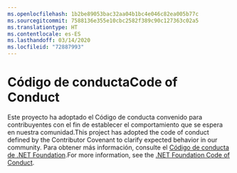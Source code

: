 ```yaml
---
ms.openlocfilehash: 1b2be89053bac32aa04b1bc4e046c82ea005b77c
ms.sourcegitcommit: 7588136e355e10cbc2582f389c90c127363c02a5
ms.translationtype: HT
ms.contentlocale: es-ES
ms.lasthandoff: 03/14/2020
ms.locfileid: "72887993"
---
```

# <a name="code-of-conduct"></a><span data-ttu-id="b12ae-101">Código de conducta</span><span class="sxs-lookup"><span data-stu-id="b12ae-101">Code of Conduct</span></span>

<span data-ttu-id="b12ae-102">Este proyecto ha adoptado el Código de conducta convenido para contribuyentes con el fin de establecer el comportamiento que se espera en nuestra comunidad.</span><span class="sxs-lookup"><span data-stu-id="b12ae-102">This project has adopted the code of conduct defined by the Contributor Covenant to clarify expected behavior in our community.</span></span>
<span data-ttu-id="b12ae-103">Para obtener más información, consulte el [Código de conducta de .NET Foundation](https://dotnetfoundation.org/code-of-conduct).</span><span class="sxs-lookup"><span data-stu-id="b12ae-103">For more information, see the [.NET Foundation Code of Conduct](https://dotnetfoundation.org/code-of-conduct).</span></span>
